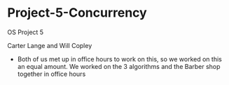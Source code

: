 # Project-5-Concurrency
OS Project 5

Carter Lange and Will Copley
- Both of us met up in office hours to work on this, so we worked on this an equal amount. We worked on the 3 algorithms and the Barber shop together in office hours
